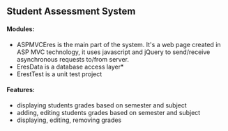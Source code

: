 ## Student Assessment System ##

#### Modules: ####
* ASPMVCEres is the main part of the system. It's a web page created in ASP MVC technology, it uses javascript and jQuery to send/receive asynchronous requests to/from server.
* EresData is a database access layer*
* ErestTest is a unit test project

#### Features: ####
* displaying students grades based on semester and subject
* adding, editing students grades based on semester and subject
* displaying, editing, removing grades

